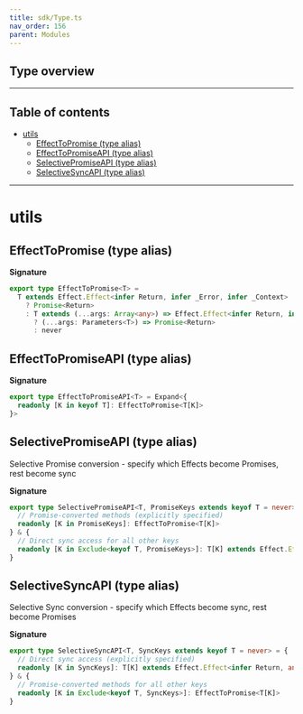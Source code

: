 ```yaml
---
title: sdk/Type.ts
nav_order: 156
parent: Modules
---
```


## Type overview

---

<h2 class="text-delta">Table of contents</h2>

- [utils](#utils)
  - [EffectToPromise (type alias)](#effecttopromise-type-alias)
  - [EffectToPromiseAPI (type alias)](#effecttopromiseapi-type-alias)
  - [SelectivePromiseAPI (type alias)](#selectivepromiseapi-type-alias)
  - [SelectiveSyncAPI (type alias)](#selectivesyncapi-type-alias)

---

# utils

## EffectToPromise (type alias)

**Signature**

```ts
export type EffectToPromise<T> =
  T extends Effect.Effect<infer Return, infer _Error, infer _Context>
    ? Promise<Return>
    : T extends (...args: Array<any>) => Effect.Effect<infer Return, infer _Error, infer _Context>
      ? (...args: Parameters<T>) => Promise<Return>
      : never
```

## EffectToPromiseAPI (type alias)

**Signature**

```ts
export type EffectToPromiseAPI<T> = Expand<{
  readonly [K in keyof T]: EffectToPromise<T[K]>
}>
```

## SelectivePromiseAPI (type alias)

Selective Promise conversion - specify which Effects become Promises, rest become sync

**Signature**

```ts
export type SelectivePromiseAPI<T, PromiseKeys extends keyof T = never> = {
  // Promise-converted methods (explicitly specified)
  readonly [K in PromiseKeys]: EffectToPromise<T[K]>
} & {
  // Direct sync access for all other keys
  readonly [K in Exclude<keyof T, PromiseKeys>]: T[K] extends Effect.Effect<infer Return, any, any> ? Return : T[K]
}
```

## SelectiveSyncAPI (type alias)

Selective Sync conversion - specify which Effects become sync, rest become Promises

**Signature**

```ts
export type SelectiveSyncAPI<T, SyncKeys extends keyof T = never> = {
  // Direct sync access (explicitly specified)
  readonly [K in SyncKeys]: T[K] extends Effect.Effect<infer Return, any, any> ? Return : T[K]
} & {
  // Promise-converted methods for all other keys
  readonly [K in Exclude<keyof T, SyncKeys>]: EffectToPromise<T[K]>
}
```
